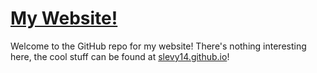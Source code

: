 # [My Website!](https://slevy14.github.io/)

Welcome to the GitHub repo for my website! There's nothing interesting here, the cool stuff can be found at [slevy14.github.io](https://slevy14.github.io/)!